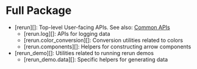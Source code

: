 # Full Package

- [rerun][]: Top-level User-facing APIs. See also: [Common APIs](/common)
    - [rerun.log][]: APIs for logging data
    - [rerun.color_conversion][]: Conversion utilities related to colors
    - [rerun.components][]: Helpers for constructing arrow components
- [rerun_demo][]: Utilities related to running rerun demos
    - [rerun_demo.data][]: Specific helpers for generating data
